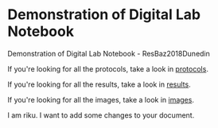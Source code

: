 # Demonstration of Digital Lab Notebook
Demonstration of Digital Lab Notebook - ResBaz2018Dunedin

If you're looking for all the protocols, take a look in [protocols](protocols).

If you're looking for all the results, take a look in [results](/results).

If you're looking for all the images, take a look in [images](/images).

I am riku. I want to add some changes to your document.

